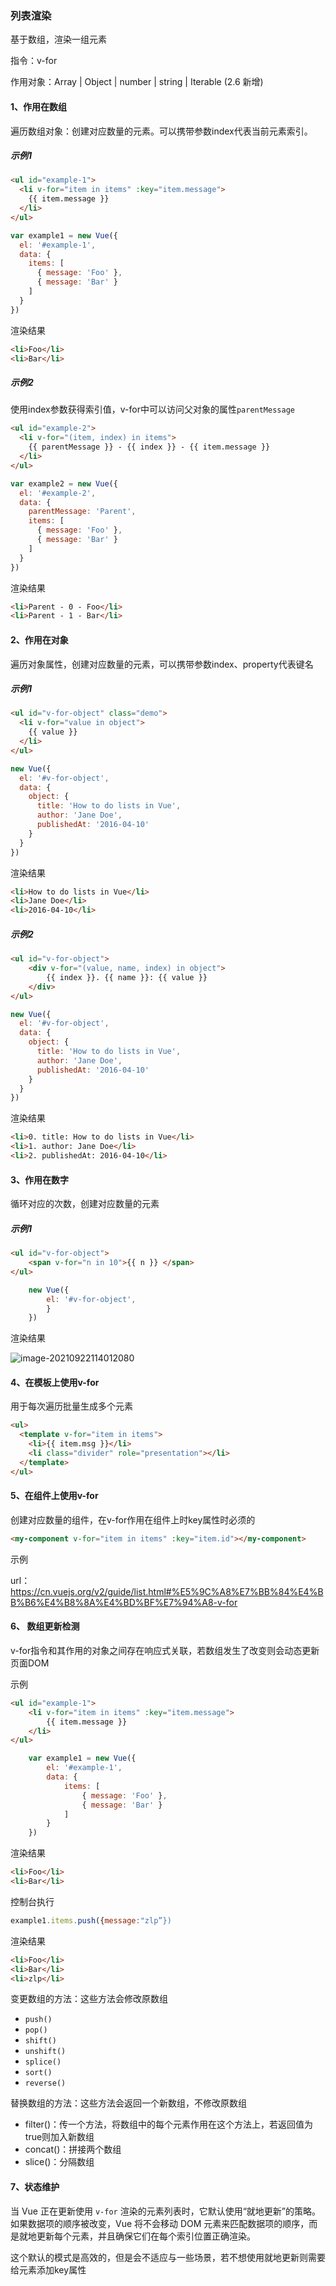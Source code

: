 ### 列表渲染

基于数组，渲染一组元素

指令：v-for

作用对象：Array | Object | number | string | Iterable (2.6 新增)

#### 1、作用在数组

遍历数组对象：创建对应数量的元素。可以携带参数index代表当前元素索引。

##### 示例1

```html
<ul id="example-1">
  <li v-for="item in items" :key="item.message">
    {{ item.message }}
  </li>
</ul>
```

```js
var example1 = new Vue({
  el: '#example-1',
  data: {
    items: [
      { message: 'Foo' },
      { message: 'Bar' }
    ]
  }
})
```

渲染结果

```html
<li>Foo</li>
<li>Bar</li>
```

##### 示例2

使用index参数获得索引值，v-for中可以访问父对象的属性`parentMessage`

```html
<ul id="example-2">
  <li v-for="(item, index) in items">
    {{ parentMessage }} - {{ index }} - {{ item.message }}
  </li>
</ul>
```

```js
var example2 = new Vue({
  el: '#example-2',
  data: {
    parentMessage: 'Parent',
    items: [
      { message: 'Foo' },
      { message: 'Bar' }
    ]
  }
})
```

渲染结果

```html
<li>Parent - 0 - Foo</li>
<li>Parent - 1 - Bar</li>
```



#### 2、作用在对象

遍历对象属性，创建对应数量的元素，可以携带参数index、property代表键名

##### 示例1

```html
<ul id="v-for-object" class="demo">
  <li v-for="value in object">
    {{ value }}
  </li>
</ul>
```

```js
new Vue({
  el: '#v-for-object',
  data: {
    object: {
      title: 'How to do lists in Vue',
      author: 'Jane Doe',
      publishedAt: '2016-04-10'
    }
  }
})
```

渲染结果

```html
<li>How to do lists in Vue</li>
<li>Jane Doe</li>
<li>2016-04-10</li>
```

##### 示例2

```html
<ul id="v-for-object">
    <div v-for="(value, name, index) in object">
        {{ index }}. {{ name }}: {{ value }}
    </div>
</ul>
```

```js
new Vue({
  el: '#v-for-object',
  data: {
    object: {
      title: 'How to do lists in Vue',
      author: 'Jane Doe',
      publishedAt: '2016-04-10'
    }
  }
})
```

渲染结果

```html
<li>0. title: How to do lists in Vue</li>
<li>1. author: Jane Doe</li>
<li>2. publishedAt: 2016-04-10</li>
```

#### 3、作用在数字

循环对应的次数，创建对应数量的元素

##### 示例1

```html
<ul id="v-for-object">
    <span v-for="n in 10">{{ n }} </span>
</ul>
```

```js
    new Vue({
        el: '#v-for-object',
        }
    })
```

渲染结果

![image-20210922114012080](image/image-20210922114012080.png)



#### 4、在模板上使用v-for

用于每次遍历批量生成多个元素

```html
<ul>
  <template v-for="item in items">
    <li>{{ item.msg }}</li>
    <li class="divider" role="presentation"></li>
  </template>
</ul>
```

#### 5、在组件上使用v-for

创建对应数量的组件，在v-for作用在组件上时key属性时必须的

```html
<my-component v-for="item in items" :key="item.id"></my-component>
```

示例

url：https://cn.vuejs.org/v2/guide/list.html#%E5%9C%A8%E7%BB%84%E4%BB%B6%E4%B8%8A%E4%BD%BF%E7%94%A8-v-for

#### 6、 数组更新检测

v-for指令和其作用的对象之间存在响应式关联，若数组发生了改变则会动态更新页面DOM

示例

```html
<ul id="example-1">
    <li v-for="item in items" :key="item.message">
        {{ item.message }}
    </li>
</ul>
```

```js
    var example1 = new Vue({
        el: '#example-1',
        data: {
            items: [
                { message: 'Foo' },
                { message: 'Bar' }
            ]
        }
    })
```

渲染结果

```html
<li>Foo</li>
<li>Bar</li>
```

控制台执行

```js
example1.items.push({message:"zlp”})
```

渲染结果

```html
<li>Foo</li>
<li>Bar</li>
<li>zlp</li>
```

变更数组的方法：这些方法会修改原数组

- `push()`
- `pop()`
- `shift()`
- `unshift()`
- `splice()`
- `sort()`
- `reverse()`

替换数组的方法：这些方法会返回一个新数组，不修改原数组

- filter()：传一个方法，将数组中的每个元素作用在这个方法上，若返回值为true则加入新数组
- concat()：拼接两个数组
- slice()：分隔数组

#### 7、状态维护

当 Vue 正在更新使用 `v-for` 渲染的元素列表时，它默认使用“就地更新”的策略。如果数据项的顺序被改变，Vue 将不会移动 DOM 元素来匹配数据项的顺序，而是就地更新每个元素，并且确保它们在每个索引位置正确渲染。

这个默认的模式是高效的，但是会不适应与一些场景，若不想使用就地更新则需要给元素添加key属性